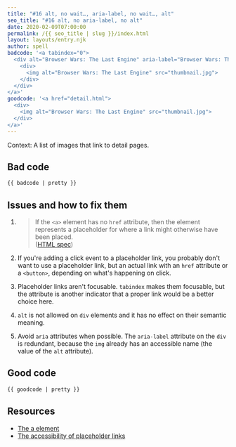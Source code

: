 ```yaml
---
title: "#16 alt, no wait…, aria-label, no wait…, alt"
seo_title: "#16 alt, no aria-label, no alt"
date: 2020-02-09T07:00:00
permalink: /{{ seo_title | slug }}/index.html
layout: layouts/entry.njk
author: spell
badcode: '<a tabindex="0">
  <div alt="Browser Wars: The Last Engine" aria-label="Browser Wars: The Last Engine">
    <div>
      <img alt="Browser Wars: The Last Engine" src="thumbnail.jpg">
    </div>
  </div>
</a>'
goodcode: '<a href="detail.html">
  <div>
    <img alt="Browser Wars: The Last Engine" src="thumbnail.jpg">
  </div>
</a>'
---
```

<div class="section bad">

Context: A list of images that link to detail pages.

## Bad code

```html
{{ badcode | pretty }}
```
</div>

<div class="section">

## Issues and how to fix them

1. > If the `<a>` element has no `href` attribute, then the element represents a placeholder for where a link might otherwise have been placed.  
(<a href="#foot-note1">HTML spec</a>)
1. If you're adding a click event to a placeholder link, you probably don't want to use a placeholder link, but an actual link with an `href` attribute or a `<button>`, depending on what's happening on click.
1. Placeholder links aren't focusable. `tabindex` makes them focusable, but the attribute is another indicator that a proper link would be a better choice here.

1. `alt` is not allowed on `div` elements and it has no effect on their semantic meaning.
1. Avoid `aria` attributes when possible. The `aria-label` attribute on the `div` is redundant, because the `img` already has an accessible name (the value of the  `alt` attribute).

</div>

<div class="section">

## Good code

```html
{{ goodcode | pretty }}
```
</div>

<div class="section">

## Resources

* <a href="https://html.spec.whatwg.org/#the-a-element" id="foot-note1" rel="noopener">The a element</a>
* [The accessibility of placeholder links ](https://www.scottohara.me/note/2019/07/17/placeholder-link.html)
</div>

